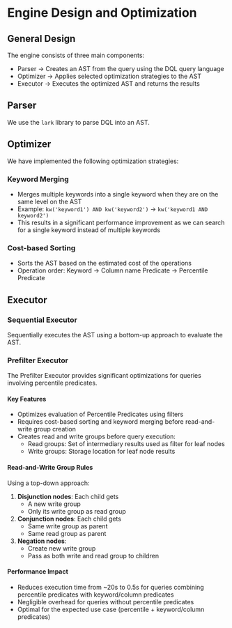 # Engine Design and Optimization

## General Design

The engine consists of three main components:

- Parser → Creates an AST from the query using the DQL query language
- Optimizer → Applies selected optimization strategies to the AST
- Executor → Executes the optimized AST and returns the results

## Parser

We use the `lark` library to parse DQL into an AST.

## Optimizer

We have implemented the following optimization strategies:

### Keyword Merging

- Merges multiple keywords into a single keyword when they are on the same level on the AST
- Example: `kw('keyword1') AND kw('keyword2')` → `kw('keyword1 AND keyword2')`
- This results in a significant performance improvement as we can search for a single keyword instead of multiple keywords

### Cost-based Sorting

- Sorts the AST based on the estimated cost of the operations
- Operation order: Keyword → Column name Predicate → Percentile Predicate

## Executor

### Sequential Executor

Sequentially executes the AST using a bottom-up approach to evaluate the AST.

### Prefilter Executor

The Prefilter Executor provides significant optimizations for queries involving percentile predicates.

#### Key Features

- Optimizes evaluation of Percentile Predicates using filters
- Requires cost-based sorting and keyword merging before read-and-write group creation
- Creates read and write groups before query execution:
  - Read groups: Set of intermediary results used as filter for leaf nodes
  - Write groups: Storage location for leaf node results

#### Read-and-Write Group Rules

Using a top-down approach:

1. **Disjunction nodes**: Each child gets
   - A new write group
   - Only its write group as read group
2. **Conjunction nodes**: Each child gets
   - Same write group as parent
   - Same read group as parent
3. **Negation nodes**:
   - Create new write group
   - Pass as both write and read group to children

#### Performance Impact

- Reduces execution time from ~20s to 0.5s for queries combining percentile predicates with keyword/column predicates
- Negligible overhead for queries without percentile predicates
- Optimal for the expected use case (percentile + keyword/column predicates)
